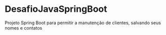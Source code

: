 # DesafioJavaSpringBoot
Projeto Spring Boot para permitir a manutenção de clientes, salvando seus nomes e contatos
